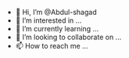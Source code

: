 - 👋 Hi, I’m @Abdul-shagad
- 👀 I’m interested in ...
- 🌱 I’m currently learning ...
- 💞️ I’m looking to collaborate on ...
- 📫 How to reach me ...

<!---
Abdul-shagad/Abdul-shagad is a ✨ special ✨ repository because its `README.md` (this file) appears on your GitHub profile.
You can click the Preview link to take a look at your changes.
--->
